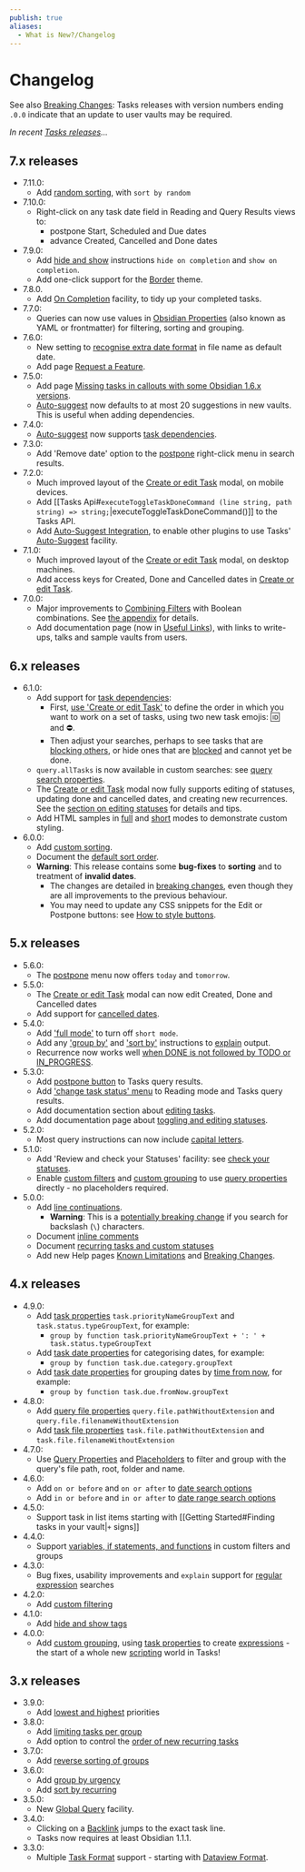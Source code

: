```yaml
---
publish: true
aliases:
  - What is New?/Changelog
---
```


# Changelog

See also [Breaking Changes](Breaking%20Changes.md): Tasks releases with version numbers ending `.0.0` indicate that an update to user vaults may be required.

_In recent [Tasks releases](https://github.com/obsidian-tasks-group/obsidian-tasks/releases)..._

## 7.x releases

- 7.11.0:
  - Add [random sorting](Sorting.md#Random%20sorting), with `sort by random`
- 7.10.0:
  - Right-click on any task date field in Reading and Query Results views to:
    - postpone Start, Scheduled and Due dates
    - advance Created, Cancelled and Done dates
- 7.9.0:
  - Add [hide and show](Layout.md) instructions `hide on completion` and `show on completion`.
  - Add one-click support for the [Border](Border%20Theme.md) theme.
- 7.8.0.
  - Add [On Completion](On%20Completion.md) facility, to tidy up your completed tasks.
- 7.7.0:
  - Queries can now use values in [Obsidian Properties](Obsidian%20Properties.md) (also known as YAML or frontmatter) for filtering, sorting and grouping.
- 7.6.0:
  - New setting to [recognise extra date format](Use%20Filename%20as%20Default%20Date.md#Additional%20date%20format) in file name as default date.
  - Add page [Request a Feature](Request%20a%20Feature.md).
- 7.5.0:
  - Add page [Missing tasks in callouts with some Obsidian 1.6.x versions](Missing%20tasks%20in%20callouts%20with%20some%20Obsidian%201.6.x%20versions.md).
  - [Auto-suggest](Auto-Suggest.md#How%20do%20I%20see%20fewer%20or%20more%20suggestions?) now defaults to at most 20 suggestions in new vaults. This is useful when adding dependencies.
- 7.4.0:
  - [Auto-suggest](Auto-Suggest.md#Details) now supports [task dependencies](Task%20Dependencies.md#Option%202%20Use%20the%20Auto-Suggest%20feature).
- 7.3.0:
  - Add 'Remove date' option to the [postpone](Postponing.md) right-click menu in search results.
- 7.2.0:
  - Much improved layout of the [Create or edit Task](Create%20or%20edit%20Task.md) modal, on mobile devices.
  - Add [[Tasks Api#`executeToggleTaskDoneCommand (line string, path string) => string;`|executeToggleTaskDoneCommand()]] to the Tasks API.
  - Add [Auto-Suggest Integration](Tasks%20Api.md#Auto-Suggest%20Integration), to enable other plugins to use Tasks' [Auto-Suggest](Auto-Suggest.md) facility.
- 7.1.0:
  - Much improved layout of the [Create or edit Task](Create%20or%20edit%20Task.md) modal, on desktop machines.
  - Add access keys for Created, Done and Cancelled dates in [Create or edit Task](Create%20or%20edit%20Task.md).
- 7.0.0:
  - Major improvements to [Combining Filters](Combining%20Filters.md) with Boolean combinations. See [the appendix](Combining%20Filters.md#Appendix%20Changes%20to%20Boolean%20filters%20in%20Tasks%207.0.0) for details.
  - Add documentation page (now in [Useful Links](Useful%20Links.md)), with links to write-ups,  talks and sample vaults from users.

## 6.x releases

- 6.1.0:
  - Add support for [task dependencies](task%20dependencies.md):
    - First, [use 'Create or edit Task'](Create%20or%20edit%20Task.md#Dependencies) to define the order in which you want to work on a set of tasks, using two new task emojis: 🆔  and ⛔.
    - Then adjust your searches, perhaps to see tasks that are [blocking others](Filters.md#Blocking%20Tasks), or hide ones that are [blocked](Filters.md#Blocked%20Tasks) and cannot yet be done.
  - `query.allTasks` is now available in custom searches: see [query search properties](Query%20Properties.md#Values%20for%20Query%20Search%20Properties).
  - The [Create or edit Task](Create%20or%20edit%20Task.md) modal now fully supports editing of statuses, updating done and cancelled dates, and creating new recurrences. See the [section on editing statuses](Create%20or%20edit%20Task.md#Status) for details and tips.
  - Add HTML samples in [full](Styling.md#Sample%20HTML%20Full%20mode) and [short](Styling.md#Sample%20HTML%20Short%20mode) modes to demonstrate custom styling.
- 6.0.0:
  - Add [custom sorting](Custom%20Sorting.md).
  - Document the [default sort order](Sorting.md#Default%20sort%20order).
  - **Warning**: This release contains some **bug-fixes** to **sorting** and to treatment of **invalid dates**.
    - The changes are detailed in [breaking changes](Breaking%20Changes.md#Tasks%206.0.0%20(19%20January%202024)), even though they are all improvements to the previous behaviour.
    - You may need to update any CSS snippets for the Edit or Postpone buttons: see [How to style buttons](How%20to%20style%20buttons.md).

## 5.x releases

- 5.6.0:
  - The [postpone](Postponing.md) menu now offers `today` and `tomorrow`.
- 5.5.0:
  - The [Create or edit Task](Create%20or%20edit%20Task.md) modal can now edit Created, Done and Cancelled dates
  - Add support for [cancelled dates](Dates.md#Cancelled%20date).
- 5.4.0:
  - Add ['full mode'](Layout.md#Full%20Mode) to turn off `short mode`.
  - Add any ['group by'](Grouping.md) and ['sort by'](Sorting.md) instructions to [explain](Explaining%20Queries.md) output.
  - Recurrence now works well [when DONE is not followed by TODO or IN_PROGRESS](Recurring%20Tasks%20and%20Custom%20Statuses.md#When%20DONE%20is%20not%20followed%20by%20TODO%20or%20IN_PROGRESS).
- 5.3.0:
  - Add [postpone button](Postponing.md) to Tasks query results.
  - Add ['change task status' menu](Toggling%20and%20Editing%20Statuses.md#'Change%20task%20status'%20context%20menu) to Reading mode and Tasks query results.
  - Add documentation section about [editing tasks](About%20Editing.md).
  - Add documentation page about [toggling and editing statuses](toggling%20and%20editing%20statuses.md).
- 5.2.0:
  - Most query instructions can now include [capital letters](About%20Queries.md#Capitals%20in%20Query%20Instructions%20-%20Case%20Insensitivity).
- 5.1.0:
  - Add 'Review and check your Statuses' facility: see [check your statuses](Check%20your%20Statuses.md).
  - Enable [custom filters](Custom%20Filters.md) and [custom grouping](Custom%20Grouping.md) to use [query properties](Query%20Properties.md) directly - no placeholders required.
- 5.0.0:
  - Add [line continuations](Line%20Continuations.md).
    - **Warning**: This is a [potentially breaking change](Line%20Continuations.md#Appendix%20Updating%20pre-5.0.0%20searches%20with%20trailing%20backslashes) if you search for backslash (`\`) characters.
  - Document [inline comments](Comments.md#Inline%20comments)
  - Document [recurring tasks and custom statuses](Recurring%20Tasks%20and%20Custom%20Statuses.md)
  - Add new Help pages [Known Limitations](Known%20Limitations.md) and [Breaking Changes](Breaking%20Changes.md).

## 4.x releases

- 4.9.0:
  - Add [task properties](Task%20Properties.md) `task.priorityNameGroupText` and `task.status.typeGroupText`, for example:
    - `group by function task.priorityNameGroupText + ': ' + task.status.typeGroupText`
  - Add [task date properties](Task%20Properties.md#Values%20in%20TasksDate%20Properties) for categorising dates, for example:
    - `group by function task.due.category.groupText`
  - Add [task date properties](Task%20Properties.md#Values%20in%20TasksDate%20Properties) for grouping dates by [time from now](https://momentjs.com/docs/#/displaying/fromnow/), for example:
    - `group by function task.due.fromNow.groupText`
- 4.8.0:
  - Add [query file properties](Query%20Properties.md#Values%20for%20Query%20File%20Properties) `query.file.pathWithoutExtension` and `query.file.filenameWithoutExtension`
  - Add [task file properties](Task%20Properties.md#Values%20for%20File%20Properties) `task.file.pathWithoutExtension` and `task.file.filenameWithoutExtension`
- 4.7.0:
  - Use [Query Properties](Query%20Properties.md) and [Placeholders](Placeholders.md) to filter and group with the query's file path, root, folder and name.
- 4.6.0:
  - Add `on or before` and `on or after` to [date search options](Filters.md#Date%20search%20options)
  - Add `in or before` and `in or after` to [date range search options](Filters.md#Date%20range%20options)
- 4.5.0:
  - Support task in list items starting with [[Getting Started#Finding tasks in your vault|`+` signs]]
- 4.4.0:
  - Support [variables, if statements, and functions](Expressions.md#More%20complex%20expressions) in custom filters and groups
- 4.3.0:
  - Bug fixes, usability improvements and `explain` support for [regular expression](Regular%20Expressions.md) searches
- 4.2.0:
  - Add [custom filtering](Custom%20Filters.md)
- 4.1.0:
  - Add [hide and show tags](Layout.md)
- 4.0.0:
  - Add [custom grouping](Custom%20Grouping.md), using [task properties](Task%20Properties.md) to create [expressions](expressions.md) - the start of a whole new [scripting](About%20Scripting.md) world in Tasks!

## 3.x releases

- 3.9.0:
  - Add [lowest and highest](Priority.md#Priorities%20and%20Order) priorities
- 3.8.0:
  - Add [limiting tasks per group](Limiting.md#Limit%20number%20of%20tasks%20in%20each%20group)
  - Add option to control the [order of new recurring tasks](Recurring%20Tasks.md#Order%20of%20the%20new%20task)
- 3.7.0:
  - Add [reverse sorting of groups](Grouping.md#Reversing%20groups)
- 3.6.0:
  - Add [group by urgency](Grouping.md#Urgency)
  - Add [sort by recurring](Sorting.md#Recurrence)
- 3.5.0:
  - New [Global Query](Global%20Query.md) facility.
- 3.4.0:
  - Clicking on a [Backlink](Backlinks.md) jumps to the exact task line.
  - Tasks now requires at least Obsidian 1.1.1.
- 3.3.0:
  - Multiple [Task Format](About%20Task%20Formats.md) support - starting with [Dataview Format](Dataview%20Format.md).
